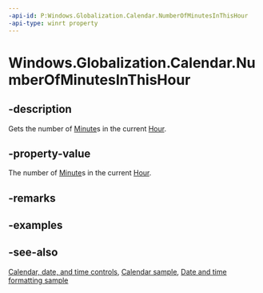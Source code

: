 ```yaml
---
-api-id: P:Windows.Globalization.Calendar.NumberOfMinutesInThisHour
-api-type: winrt property
---
```


<!-- Property syntax
public int NumberOfMinutesInThisHour { get; }
-->

# Windows.Globalization.Calendar.NumberOfMinutesInThisHour

## -description
Gets the number of [Minute](calendar_minute.md)s in the current [Hour](calendar_hour.md).

## -property-value
The number of [Minute](calendar_minute.md)s in the current [Hour](calendar_hour.md).

## -remarks

## -examples

## -see-also

[Calendar, date, and time controls](/windows/uwp/design/controls-and-patterns/date-and-time), [Calendar sample](https://github.com/Microsoft/Windows-universal-samples/tree/master/Samples/Calendar), [Date and time formatting sample](https://github.com/microsoft/Windows-universal-samples/tree/master/Samples/DateTimeFormatting)

